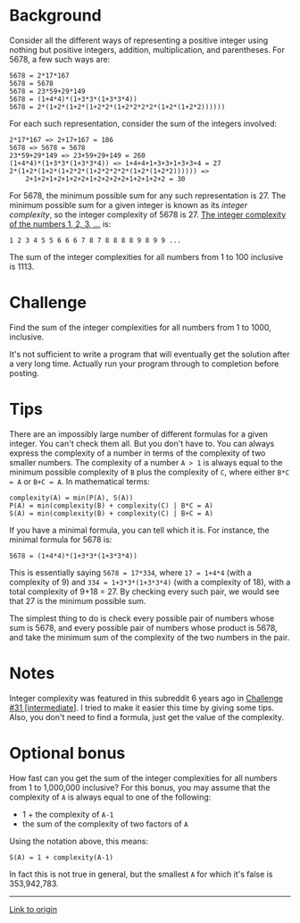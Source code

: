 # Background

Consider all the different ways of representing a positive integer using nothing but positive integers, addition, multiplication, and parentheses. For 5678, a few such ways are:

    5678 = 2*17*167
    5678 = 5678
    5678 = 23*59+29*149
    5678 = (1+4*4)*(1+3*3*(1+3*3*4))
    5678 = 2*(1+2*(1+2*(1+2*2*(1+2*2*2*2*(1+2*(1+2*2))))))

For each such representation, consider the sum of the integers involved:

    2*17*167 => 2+17+167 = 186
    5678 => 5678 = 5678
    23*59+29*149 => 23+59+29+149 = 260
    (1+4*4)*(1+3*3*(1+3*3*4)) => 1+4+4+1+3+3+1+3+3+4 = 27
    2*(1+2*(1+2*(1+2*2*(1+2*2*2*2*(1+2*(1+2*2)))))) =>
        2+1+2+1+2+1+2+2+1+2+2+2+2+1+2+1+2+2 = 30

For 5678, the minimum possible sum for any such representation is 27. The minimum possible sum for a given integer is known as its *integer complexity*, so the integer complexity of 5678 is 27. [The integer complexity of the numbers 1, 2, 3, ...](https://oeis.org/A005245/list) is:

    1 2 3 4 5 5 6 6 6 7 8 7 8 8 8 8 9 8 9 9 ...

The sum of the integer complexities for all numbers from 1 to 100 inclusive is 1113.

# Challenge

Find the sum of the integer complexities for all numbers from 1 to 1000, inclusive.

It's not sufficient to write a program that will eventually get the solution after a very long time. Actually run your program through to completion before posting.

# Tips

There are an impossibly large number of different formulas for a given integer. You can't check them all. But you don't have to. You can always express the complexity of a number in terms of the complexity of two smaller numbers. The complexity of a number `A > 1` is always equal to the minimum possible complexity of `B` plus the complexity of `C`, where either `B*C = A` or `B+C = A`. In mathematical terms:

    complexity(A) = min(P(A), S(A))
    P(A) = min(complexity(B) + complexity(C) | B*C = A)
    S(A) = min(complexity(B) + complexity(C) | B+C = A)

If you have a minimal formula, you can tell which it is. For instance, the minimal formula for 5678 is:

    5678 = (1+4*4)*(1+3*3*(1+3*3*4))

This is essentially saying `5678 = 17*334`, where `17 = 1+4*4` (with a complexity of 9) and `334 = 1+3*3*(1+3*3*4)` (with a complexity of 18), with a total complexity of 9+18 = 27. By checking every such pair, we would see that 27 is the minimum possible sum.

The simplest thing to do is check every possible pair of numbers whose sum is 5678, and every possible pair of numbers whose product is 5678, and take the minimum sum of the complexity of the two numbers in the pair.

# Notes

Integer complexity was featured in this subreddit 6 years ago in [Challenge #31 \[intermediate\]](https://www.reddit.com/r/dailyprogrammer/comments/rg25w/3272012_challenge_31_intermediate/?st=jeexv54v&sh=1fa8e3bf). I tried to make it easier this time by giving some tips. Also, you don't need to find a formula, just get the value of the complexity.

# Optional bonus

How fast can you get the sum of the integer complexities for all numbers from 1 to 1,000,000 inclusive? For this bonus, you may assume that the complexity of `A` is always equal to one of the following:

* 1 + the complexity of `A-1`
* the sum of the complexity of two factors of `A`

Using the notation above, this means:

    S(A) = 1 + complexity(A-1)

In fact this is not true in general, but the smallest `A` for which it's false is 353,942,783.

---

[Link to origin](https://www.reddit.com/r/dailyprogrammer/84f35x)